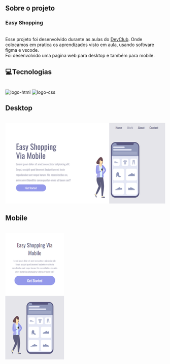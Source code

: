 
## Sobre o projeto

<h3> Easy Shopping </h3>
<br>
Esse projeto foi desenvolvido durante as aulas do <a href="https://rodolfomori.com.br/devclub/">DevClub</a>. Onde colocamos em pratica os aprendizados visto em aula, usando software figma e vscode. 
<br>
Foi desenvolvido uma pagina web para desktop e também para mobile.
<br>

## 💻Tecnologias
<br>
<img  src="https://img.shields.io/badge/HTML5-E34F26?style=for-the-badge&logo=html5&logoColor=white" alt="logo-html">
<img src="https://img.shields.io/badge/CSS3-1572B6?style=for-the-badge&logo=css3&logoColor=white" alt="logo-css">
<br>

<div>
  
  ## Desktop
  <br>
  <img  src="https://github.com/gaby-mvi/Easy-shopping/blob/main/img/desktop.png?raw=true" width="800px">
  <br>
  
  ## Mobile
   <br>
  <img  src="https://github.com/gaby-mvi/Easy-shopping/blob/main/img/mobile.png?raw=true" height="400px">
</div>
